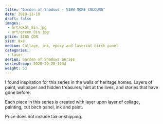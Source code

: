 ```yaml
---
title: "Garden of Shadows - VIEW MORE COLOURS"
date: 2019-12-10
draft: false
images:
 - art/dkbl_8in.jpg
 - art/green_8in.jpg
price: $185 CDN
size: 8x8
medium: Collage, ink, epoxy and lasercut birch panel
categories:
 - laser
series: Garden of Shadows Series
seriesGroup: 2020-20-20-1234
weight: 53
---
```


I found inspiration for this series in the walls of heritage homes. Layers of paint, wallpaper and hidden treasures, hint at the lives, and stories that have gone before.

Each piece in this series is created with layer upon layer of collage, painting, cut birch panel, ink and paint.

Price does not include tax or shipping.